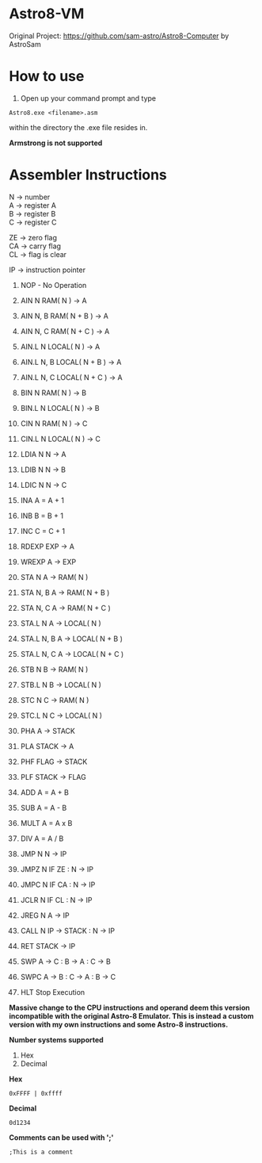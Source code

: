 # Astro8-VM
 Original Project: https://github.com/sam-astro/Astro8-Computer by AstroSam  
 
# How to use
 1. Open up your command prompt and type
 ```
 Astro8.exe <filename>.asm
 ```
 within the directory the .exe file resides in.  
 
 **Armstrong is not supported**  
 
# Assembler Instructions
N -> number  
A -> register A  
B -> register B  
C -> register C  

ZE -> zero flag  
CA -> carry flag  
CL -> flag is clear  

IP -> instruction pointer  

1.	NOP - No Operation
	
2.	AIN     N       RAM( N ) -> A
3.	AIN     N, B    RAM( N + B ) -> A
4.	AIN     N, C    RAM( N + C ) -> A

5.	AIN.L 	N		LOCAL( N ) -> A
6.	AIN.L	N, B	LOCAL( N + B ) -> A
7.	AIN.L	N, C	LOCAL( N + C ) -> A

8.	BIN		N		RAM( N ) -> B
9.	BIN.L	N		LOCAL( N ) -> B

10.	CIN		N		RAM( N ) -> C
11.	CIN.L	N		LOCAL( N ) -> C

12.	LDIA	N		N -> A
13.	LDIB	N		N -> B
14.	LDIC	N		N -> C

15.	INA     		A = A + 1
16.	INB     		B = B + 1
17.	INC     		C = C + 1

18.	RDEXP   		EXP -> A
19.	WREXP   		A -> EXP

20.	STA		N		A -> RAM( N )
21.	STA		N, B	A -> RAM( N + B )
22.	STA		N, C	A -> RAM( N + C )

23.	STA.L	N		A -> LOCAL( N )
24.	STA.L	N, B	A -> LOCAL( N + B )
25.	STA.L	N, C	A -> LOCAL( N + C )

26.	STB		N		B -> RAM( N )
27.	STB.L	N		B -> LOCAL( N )

28.	STC		N		C -> RAM( N )
29.	STC.L	N		C -> LOCAL( N )

30.	PHA     		A -> STACK
31.	PLA     		STACK -> A
32.	PHF     		FLAG -> STACK
33.	PLF     		STACK -> FLAG

34.	ADD     		A = A + B
35.	SUB     		A = A - B
36.	MULT    		A = A x B
37.	DIV     		A = A / B

38.	JMP		N		N -> IP
39.	JMPZ	N		IF ZE : N -> IP
40.	JMPC	N		IF CA : N -> IP
41.	JCLR	N		IF CL : N -> IP
42.	JREG    N		A -> IP

43.	CALL	N		IP -> STACK : N -> IP
44.	RET				STACK -> IP

45.	SWP				A -> C : B -> A : C -> B
46.	SWPC			A -> B : C -> A : B -> C

47.	HLT				Stop Execution

 **Massive change to the CPU instructions and operand deem this version incompatible with the original Astro-8 Emulator. This is instead a custom version with my own instructions and some Astro-8 instructions.**  
 
 **Number systems supported**
 1. Hex
 2. Decimal
 
 **Hex**
 ```
 0xFFFF | 0xffff
 ```
 
 **Decimal**
 ```
 0d1234
 ```
 
 **Comments can be used with ';'**
 ```
 ;This is a comment
 ```
 
 
 
